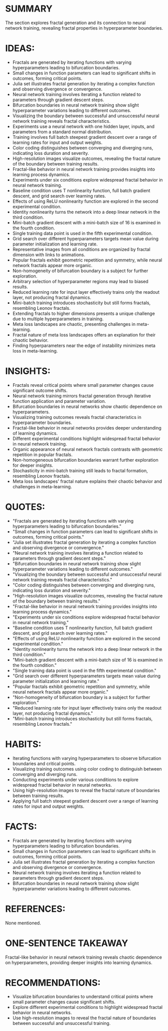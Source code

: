 # SUMMARY
The section explores fractal generation and its connection to neural network training, revealing fractal properties in hyperparameter boundaries.

# IDEAS:
- Fractals are generated by iterating functions with varying hyperparameters leading to bifurcation boundaries.
- Small changes in function parameters can lead to significant shifts in outcomes, forming critical points.
- Julia set illustrates fractal generation by iterating a complex function and observing divergence or convergence.
- Neural network training involves iterating a function related to parameters through gradient descent steps.
- Bifurcation boundaries in neural network training show slight hyperparameter variations leading to different outcomes.
- Visualizing the boundary between successful and unsuccessful neural network training reveals fractal characteristics.
- Experiments use a neural network with one hidden layer, inputs, and parameters from a standard normal distribution.
- Training involves full batch steepest gradient descent over a range of learning rates for input and output weights.
- Color coding distinguishes between converging and diverging runs, indicating loss duration and severity.
- High-resolution images visualize outcomes, revealing the fractal nature of the boundary between training results.
- Fractal-like behavior in neural network training provides insights into learning process dynamics.
- Experiments under six conditions explore widespread fractal behavior in neural network training.
- Baseline condition uses T nonlinearity function, full batch gradient descent, and grid search over learning rates.
- Effects of using ReLU nonlinearity function are explored in the second experimental condition.
- Identity nonlinearity turns the network into a deep linear network in the third condition.
- Mini-batch gradient descent with a mini-batch size of 16 is examined in the fourth condition.
- Single training data point is used in the fifth experimental condition.
- Grid search over different hyperparameters targets mean value during parameter initialization and learning rate.
- Representative images from all conditions are organized by fractal dimension with links to animations.
- Popular fractals exhibit geometric repetition and symmetry, while neural network fractals appear more organic.
- Non-homogeneity of bifurcation boundary is a subject for further exploration.
- Arbitrary selection of hyperparameter regions may lead to biased results.
- Reduced learning rate for input layer effectively trains only the readout layer, not producing fractal dynamics.
- Mini-batch training introduces stochasticity but still forms fractals, resembling Leonov fractals.
- Extending fractals to higher dimensions presents a unique challenge due to multiple hyperparameters in training.
- Meta loss landscapes are chaotic, presenting challenges in meta-learning.
- Fractal nature of meta loss landscapes offers an explanation for their chaotic behavior.
- Finding hyperparameters near the edge of instability minimizes meta loss in meta-learning.

# INSIGHTS:
- Fractals reveal critical points where small parameter changes cause significant outcome shifts.
- Neural network training mirrors fractal generation through iterative function application and parameter variation.
- Bifurcation boundaries in neural networks show chaotic dependence on hyperparameters.
- Visualizing training outcomes reveals fractal characteristics in hyperparameter boundaries.
- Fractal-like behavior in neural networks provides deeper understanding of learning dynamics.
- Different experimental conditions highlight widespread fractal behavior in neural network training.
- Organic appearance of neural network fractals contrasts with geometric repetition in popular fractals.
- Non-homogeneous bifurcation boundaries warrant further exploration for deeper insights.
- Stochasticity in mini-batch training still leads to fractal formation, resembling Leonov fractals.
- Meta loss landscapes' fractal nature explains their chaotic behavior and challenges in meta-learning.

# QUOTES:
- "Fractals are generated by iterating functions with varying hyperparameters leading to bifurcation boundaries."
- "Small changes in function parameters can lead to significant shifts in outcomes, forming critical points."
- "Julia set illustrates fractal generation by iterating a complex function and observing divergence or convergence."
- "Neural network training involves iterating a function related to parameters through gradient descent steps."
- "Bifurcation boundaries in neural network training show slight hyperparameter variations leading to different outcomes."
- "Visualizing the boundary between successful and unsuccessful neural network training reveals fractal characteristics."
- "Color coding distinguishes between converging and diverging runs, indicating loss duration and severity."
- "High-resolution images visualize outcomes, revealing the fractal nature of the boundary between training results."
- "Fractal-like behavior in neural network training provides insights into learning process dynamics."
- "Experiments under six conditions explore widespread fractal behavior in neural network training."
- "Baseline condition uses T nonlinearity function, full batch gradient descent, and grid search over learning rates."
- "Effects of using ReLU nonlinearity function are explored in the second experimental condition."
- "Identity nonlinearity turns the network into a deep linear network in the third condition."
- "Mini-batch gradient descent with a mini-batch size of 16 is examined in the fourth condition."
- "Single training data point is used in the fifth experimental condition."
- "Grid search over different hyperparameters targets mean value during parameter initialization and learning rate."
- "Popular fractals exhibit geometric repetition and symmetry, while neural network fractals appear more organic."
- "Non-homogeneity of bifurcation boundary is a subject for further exploration."
- "Reduced learning rate for input layer effectively trains only the readout layer, not producing fractal dynamics."
- "Mini-batch training introduces stochasticity but still forms fractals, resembling Leonov fractals."

# HABITS:
- Iterating functions with varying hyperparameters to observe bifurcation boundaries and critical points.
- Visualizing training outcomes using color coding to distinguish between converging and diverging runs.
- Conducting experiments under various conditions to explore widespread fractal behavior in neural networks.
- Using high-resolution images to reveal the fractal nature of boundaries between training results.
- Applying full batch steepest gradient descent over a range of learning rates for input and output weights.

# FACTS:
- Fractals are generated by iterating functions with varying hyperparameters leading to bifurcation boundaries.
- Small changes in function parameters can lead to significant shifts in outcomes, forming critical points.
- Julia set illustrates fractal generation by iterating a complex function and observing divergence or convergence.
- Neural network training involves iterating a function related to parameters through gradient descent steps.
- Bifurcation boundaries in neural network training show slight hyperparameter variations leading to different outcomes.

# REFERENCES:
None mentioned.

# ONE-SENTENCE TAKEAWAY
Fractal-like behavior in neural network training reveals chaotic dependence on hyperparameters, providing deeper insights into learning dynamics.

# RECOMMENDATIONS:
- Visualize bifurcation boundaries to understand critical points where small parameter changes cause significant shifts.
- Explore different experimental conditions to highlight widespread fractal behavior in neural networks.
- Use high-resolution images to reveal the fractal nature of boundaries between successful and unsuccessful training.